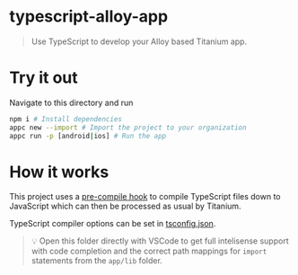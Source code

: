 # typescript-alloy-app

> Use TypeScript to develop your Alloy based Titanium app.

# Try it out

Navigate to this directory and run

```bash
npm i # Install dependencies
appc new --import # Import the project to your organization
appc run -p [android|ios] # Run the app
```

# How it works

This project uses a [pre-compile hook](hooks/pre-compile.js) to compile TypeScript files down to JavaScript which can then be processed as usual by Titanium.

TypeScript compiler options can be set in [tsconfig.json](tsconfig.json).

> :bulb: Open this folder directly with VSCode to get full intelisense support with code completion and the correct path mappings for `import` statements from the `app/lib` folder.